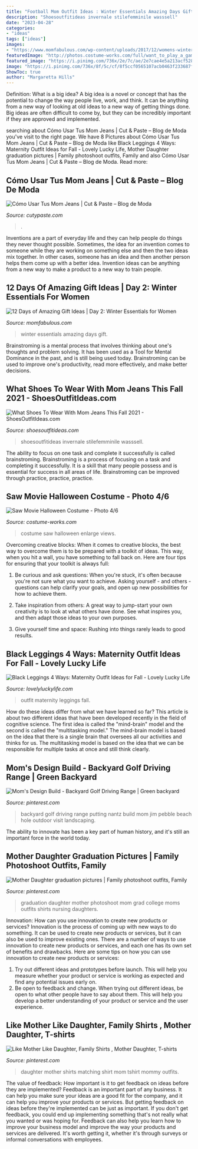 ```yaml
---
title: "Football Mom Outfit Ideas : Winter Essentials Amazing Days Gift"
description: "Shoesoutfitideas invernale stilefemminile wasssell"
date: "2023-04-28"
categories:
- "ideas"
tags: ["ideas"]
images:
- "https://www.momfabulous.com/wp-content/uploads/2017/12/womens-winter-essentials.png"
featuredImage: "http://photos.costume-works.com/full/want_to_play_a_game3.jpg"
featured_image: "https://i.pinimg.com/736x/2e/7c/ae/2e7cae4e5a213acf528a1b750c23c4d5.jpg"
image: "https://i.pinimg.com/736x/8f/5c/cf/8f5ccf0565107acb0463f233687f975f.jpg"
ShowToc: true
author: "Margaretta Hills"
---
```



Definition: What is a big idea?
A big idea is a novel or concept that has the potential to change the way people live, work, and think. It can be anything from a new way of looking at old ideas to a new way of getting things done. Big ideas are often difficult to come by, but they can be incredibly important if they are approved and implemented.

	

		
searching about Cómo Usar Tus Mom Jeans | Cut &amp; Paste – Blog de Moda you've visit to the right page. We have 8 Pictures about Cómo Usar Tus Mom Jeans | Cut &amp; Paste – Blog de Moda like Black Leggings 4 Ways: Maternity Outfit Ideas for Fall - Lovely Lucky Life, Mother Daughter graduation pictures | Family photoshoot outfits, Family and also Cómo Usar Tus Mom Jeans | Cut &amp; Paste – Blog de Moda. Read more:
		
    
## Cómo Usar Tus Mom Jeans | Cut &amp; Paste – Blog De Moda

<img loading=lazy src="http://www.cutypaste.com/wp-content/uploads/2017/01/2021750-1481825147.600x0c.jpg" onerror="this.onerror=null;this.src='https://tse3.mm.bing.net/th?id=OIP.ZRE942ELa-Xw_Azo7P_cvwHaMg&amp;pid=15.1';" alt="Cómo Usar Tus Mom Jeans | Cut &amp; Paste – Blog de Moda">

_Source: cutypaste.com_

>. 

	

Inventions are a part of everyday life and they can help people do things they never thought possible. Sometimes, the idea for an invention comes to someone while they are working on something else and then the two ideas mix together. In other cases, someone has an idea and then another person helps them come up with a better idea. Invention ideas can be anything from a new way to make a product to a new way to train people.

    
## 12 Days Of Amazing Gift Ideas | Day 2: Winter Essentials For Women

<img loading=lazy src="https://www.momfabulous.com/wp-content/uploads/2017/12/womens-winter-essentials.png" onerror="this.onerror=null;this.src='https://tse1.mm.bing.net/th?id=OIP.nkHMIH9CaL2vkBj47gkYrwHaLG&amp;pid=15.1';" alt="12 Days of Amazing Gift Ideas | Day 2: Winter Essentials for Women">

_Source: momfabulous.com_

>winter essentials amazing days gift. 

	

Brainstroming is a mental process that involves thinking about one's thoughts and problem solving. It has been used as a Tool for Mental Dominance in the past, and is still being used today. Brainstroming can be used to improve one's productivity, read more effectively, and make better decisions.

    
## What Shoes To Wear With Mom Jeans This Fall 2021 - ShoesOutfitIdeas.com

<img loading=lazy src="http://shoesoutfitideas.com/wp-content/uploads/2020/05/what-kind-of-shoes-to-wear-with-mom-jeans-441.jpg" onerror="this.onerror=null;this.src='https://tse1.mm.bing.net/th?id=OIP.k6i4wvi-ghv_9-yEYNPITwHaLH&amp;pid=15.1';" alt="What Shoes To Wear With Mom Jeans This Fall 2021 - ShoesOutfitIdeas.com">

_Source: shoesoutfitideas.com_

>shoesoutfitideas invernale stilefemminile wasssell. 

	

The ability to focus on one task and complete it successfully is called brainstroming. Brainstroming is a process of focusing on a task and completing it successfully. It is a skill that many people possess and is essential for success in all areas of life. Brainstroming can be improved through practice, practice, practice.

    
## Saw Movie Halloween Costume - Photo 4/6

<img loading=lazy src="http://photos.costume-works.com/full/want_to_play_a_game3.jpg" onerror="this.onerror=null;this.src='https://tse2.mm.bing.net/th?id=OIP.SugxxuJrJFaNuPHRLTfSqgHaJ3&amp;pid=15.1';" alt="Saw Movie Halloween Costume - Photo 4/6">

_Source: costume-works.com_

>costume saw halloween enlarge views. 

	

Overcoming creative blocks:
When it comes to creative blocks, the best way to overcome them is to be prepared with a toolkit of ideas. This way, when you hit a wall, you have something to fall back on. Here are four tips for ensuring that your toolkit is always full:
1. Be curious and ask questions: When you're stuck, it's often because you're not sure what you want to achieve. Asking yourself - and others - questions can help clarify your goals, and open up new possibilities for how to achieve them.

2. Take inspiration from others: A great way to jump-start your own creativity is to look at what others have done. See what inspires you, and then adapt those ideas to your own purposes.

3. Give yourself time and space: Rushing into things rarely leads to good results.

    
## Black Leggings 4 Ways: Maternity Outfit Ideas For Fall - Lovely Lucky Life

<img loading=lazy src="https://www.lovelyluckylife.com/wp-content/uploads/2019/10/IMG_0058.jpg" onerror="this.onerror=null;this.src='https://tse4.mm.bing.net/th?id=OIP.Bb5qktgGwE9hyyjQ-FWjLgHaJ4&amp;pid=15.1';" alt="Black Leggings 4 Ways: Maternity Outfit Ideas for Fall - Lovely Lucky Life">

_Source: lovelyluckylife.com_

>outfit maternity leggings fall. 

	

How do these ideas differ from what we have learned so far?
This article is about two different ideas that have been developed recently in the field of cognitive science. The first idea is called the "mind-brain" model and the second is called the "multitasking model." The mind-brain model is based on the idea that there is a single brain that oversees all our activities and thinks for us. The multitasking model is based on the idea that we can be responsible for multiple tasks at once and still think clearly.

    
## Mom&#039;s Design Build - Backyard Golf Driving Range | Green Backyard

<img loading=lazy src="https://i.pinimg.com/736x/4c/e1/81/4ce1816cebf1012164220f520f2b3340.jpg" onerror="this.onerror=null;this.src='https://tse3.mm.bing.net/th?id=OIP.aJhXrWCcFVJntJF_P1GiswHaLH&amp;pid=15.1';" alt="Mom&#039;s Design Build - Backyard Golf Driving Range | Green backyard">

_Source: pinterest.com_

>backyard golf driving range putting nantz build mom jim pebble beach hole outdoor visit landscaping. 

	

The ability to innovate has been a key part of human history, and it's still an important force in the world today.

    
## Mother Daughter Graduation Pictures | Family Photoshoot Outfits, Family

<img loading=lazy src="https://i.pinimg.com/736x/2e/7c/ae/2e7cae4e5a213acf528a1b750c23c4d5.jpg" onerror="this.onerror=null;this.src='https://tse1.mm.bing.net/th?id=OIP.Xvourp5baWlf5jvp_C3DjwHaNL&amp;pid=15.1';" alt="Mother Daughter graduation pictures | Family photoshoot outfits, Family">

_Source: pinterest.com_

>graduation daughter mother photoshoot mom grad college moms outfits shirts nursing daughters. 

	

Innovation: How can you use innovation to create new products or services?
Innovation is the process of coming up with new ways to do something. It can be used to create new products or services, but it can also be used to improve existing ones. There are a number of ways to use innovation to create new products or services, and each one has its own set of benefits and drawbacks. Here are some tips on how you can use innovation to create new products or services: 
1. Try out different ideas and prototypes before launch. This will help you measure whether your product or service is working as expected and find any potential issues early on. 
2. Be open to feedback and change. When trying out different ideas, be open to what other people have to say about them. This will help you develop a better understanding of your product or service and the user experience. 

    
## Like Mother Like Daughter, Family Shirts , Mother Daughter, T-shirts

<img loading=lazy src="https://i.pinimg.com/736x/8f/5c/cf/8f5ccf0565107acb0463f233687f975f.jpg" onerror="this.onerror=null;this.src='https://tse3.mm.bing.net/th?id=OIP.neJIzuomW51xP8lOcZzexwHaJ4&amp;pid=15.1';" alt="Like Mother Like Daughter, Family Shirts , Mother Daughter, T-shirts">

_Source: pinterest.com_

>daughter mother shirts matching shirt mom tshirt mommy outfits. 

	

The value of feedback: How important is it to get feedback on ideas before they are implemented?
Feedback is an important part of any business. It can help you make sure your ideas are a good fit for the company, and it can help you improve your products or services. But getting feedback on ideas before they're implemented can be just as important. If you don't get feedback, you could end up implementing something that's not really what you wanted or was hoping for. Feedback can also help you learn how to improve your business model and improve the way your products and services are delivered. It's worth getting it, whether it's through surveys or informal conversations with employees.

